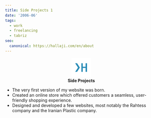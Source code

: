 ```yaml
---
title: Side Projects 1
date: '2006-06'
tags:
  - work
  - freelancing
  - tabriz
seo:
  canonical: https://hallaji.com/en/about
---
```

<p align='center'>
  <img src='/assets/fav/white.svg' height='64' /><br />
  <b>Side Projects</b>
</p>

* The very first version of my website was born.
* Created an online store which offered customers a seamless, user-friendly shopping experience.
* Designed and developed a few websites, most notably the Rahtess company and the Iranian Plastic company.
